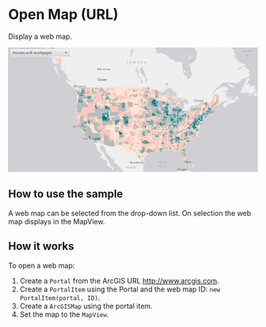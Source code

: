# Open Map (URL)

Display a web map.

![](OpenMapURL.png)

## How to use the sample

A web map can be selected from the drop-down list. On selection the web
map displays in the MapView.

## How it works

To open a web map:

1.  Create a `Portal` from the ArcGIS URL <http://www.arcgis.com>.
2.  Create a `PortalItem` using the Portal and the web map ID: `new
    PortalItem(portal, ID)`.
3.  Create a `ArcGISMap` using the portal item.
4.  Set the map to the `MapView`.
